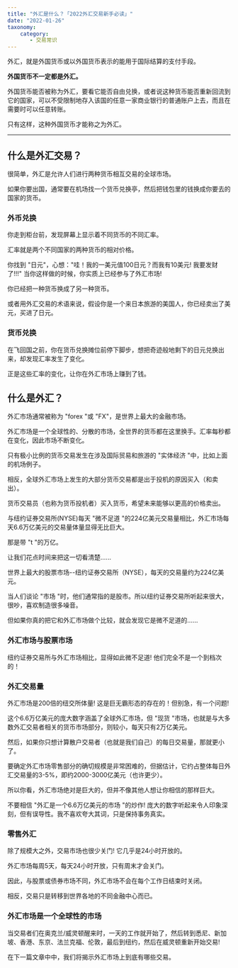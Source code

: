 ```yaml
---
title: "外汇是什么？「2022外汇交易新手必读」"
date: "2022-01-26"
taxonomy:
    category: 
       - 交易常识
---
```


外汇，就是外国货币或以外国货币表示的能用于国际结算的支付手段。

**外国货币不一定都是外汇。**

外国货币能否被称为外汇，要看它能否自由兑换，或者说这种货币能否重新回流到它的国家，可以不受限制地存入该国的任意一家商业银行的普通账户上去，而且在需要时可以任意转账。

只有这样，这种外国货币才能称之为外汇。

* * *

## 什么是外汇交易？

很简单，外汇是允许人们进行两种货币相互交易的全球市场。

如果你要出国，通常要在机场找一个货币兑换亭，然后把钱包里的钱换成你要去的国家的货币。

### 外币兑换

你走到柜台前，发现屏幕上显示着不同货币的不同汇率。

汇率就是两个不同国家的两种货币的相对价格。

你找到 "日元"，心想："哇！我的一美元值100日元？而我有10美元! 我要发财了!!!" 当你这样做的时候，你实质上已经参与了外汇市场!

你已经把一种货币换成了另一种货币。

或者用外汇交易的术语来说，假设你是一个来日本旅游的美国人，你已经卖出了美元，买进了日元。

### 货币兑换

在飞回国之前，你在货币兑换摊位前停下脚步，想把奇迹般地剩下的日元兑换出来，却发现汇率发生了变化。

正是这些汇率的变化，让你在外汇市场上赚到了钱。

## 什么是外汇？

外汇市场通常被称为 "forex "或 "FX"，是世界上最大的金融市场。

外汇市场是一个全球性的、分散的市场，全世界的货币都在这里换手。汇率每秒都在变化，因此市场不断变化。

只有极小比例的货币交易发生在涉及国际贸易和旅游的 "实体经济 "中，比如上面的机场例子。

相反，全球外汇市场上发生的大部分货币交易都是出于投机的原因买入（和卖出）。

货币交易员（也称为货币投机者）买入货币，希望未来能够以更高的价格卖出。

与纽约证券交易所(NYSE)每天 "微不足道 "的224亿美元交易量相比，外汇市场每天6.6万亿美元的交易量体量显得无比巨大。

那是带 "t "的万亿。

让我们花点时间来把这一切看清楚......

世界上最大的股票市场--纽约证券交易所（NYSE），每天的交易量约为224亿美元。

当人们谈论 "市场 "时，他们通常指的是股市。所以纽约证券交易所听起来很大，很吵，喜欢制造很多噪音。

但如果你真的把它和外汇市场做个比较，就会发现它是微不足道的......

### 外汇市场与股票市场

纽约证券交易所与外汇市场相比，显得如此微不足道! 他们完全不是一个到档次的！

### 外汇交易量

外汇市场是200倍的纽交所体量! 这是巨无霸形态的存在的！但别急，有一个问题!

这个6.6万亿美元的庞大数字涵盖了全球外汇市场，但 "现货 "市场，也就是与大多数外汇交易者相关的货币市场部分，则较小，每天只有2万亿美元。

然后，如果你只想计算散户交易者（也就是我们自己）的每日交易量，那就更小了。

要确定外汇市场零售部分的确切规模是非常困难的，但据估计，它约占整体每日外汇交易量的3-5%，即约2000-3000亿美元（也许更少）。

所以你看，外汇市场绝对是巨大的，但并不像其他人想让你相信的那样巨大。

不要相信 "外汇是一个6.6万亿美元的市场 "的炒作! 庞大的数字听起来令人印象深刻，但有误导性。我不喜欢夸大其词，只是保持事务真实。

### 零售外汇

除了规模大之外，交易市场也很少关门! 它几乎是24小时开放的。

外汇市场每周5天，每天24小时开放，只有周末才会关门。

因此，与股票或债券市场不同，外汇市场不会在每个工作日结束时关闭。

相反，交易只是转移到世界各地的不同金融中心而已。

### 外汇市场是一个全球性的市场

当交易者们在奥克兰/威灵顿醒来时，一天的工作就开始了，然后转到悉尼、新加坡、香港、东京、法兰克福、伦敦，最后到纽约，然后在威灵顿重新开始交易!

在下一篇文章中中，我们将揭示外汇市场上到底有哪些交易。
